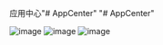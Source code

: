 应用中心"# AppCenter" 
"# AppCenter" 

![image](https://github.com/guhihi2007/AppCenter/blob/master/app/1.png)
![image](https://github.com/guhihi2007/AppCenter/blob/master/app/2.png)
![image](https://github.com/guhihi2007/AppCenter/blob/master/app/3.png)
